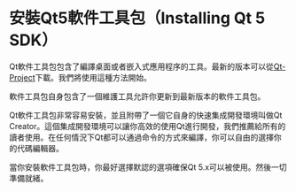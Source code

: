 # 安裝Qt5軟件工具包（Installing Qt 5 SDK）

Qt軟件工具包包含了編譯桌面或者嵌入式應用程序的工具。最新的版本可以從[Qt-Project](http://qt-project.org/)下載。我們將使用這種方法開始。

軟件工具包自身包含了一個維護工具允許你更新到最新版本的軟件工具包。

Qt軟件工具包非常容易安裝，並且附帶了一個它自身的快速集成開發環境叫做Qt Creator。這個集成開發環境可以讓你高效的使用Qt進行開發，我們推薦給所有的讀者使用。在任何情況下Qt都可以通過命令的方式來編譯，你可以自由的選擇你的代碼編輯器。

當你安裝軟件工具包時，你最好選擇默認的選項確保Qt 5.x可以被使用。然後一切準備就緒。
